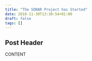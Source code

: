```yaml
---
title: "The SONAR Project has Started"
date: 2018-11-30T13:30:54+01:00
draft: false
tags: []
---
```


## Post Header

CONTENT
